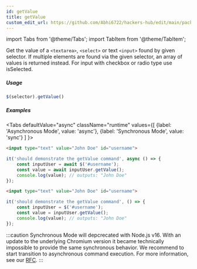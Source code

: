 ```yaml
---
id: getValue
title: getValue
custom_edit_url: https://github.com/Abhi6722/hackers-hub/edit/main/packages/webdriverio/src/commands/element/getValue.ts
---
```


import Tabs from '@theme/Tabs';
import TabItem from '@theme/TabItem';

Get the value of a `<textarea>`, `<select>` or text `<input>` found by given selector.
If multiple elements are found via the given selector, an array of values is returned instead.
For input with checkbox or radio type use isSelected.

##### Usage

```js
$(selector).getValue()
```

##### Examples
<Tabs
defaultValue="async"
className="runtime"
values={[
{label: 'Asynchronous Mode', value: 'async'},
{label: 'Synchronous Mode', value: 'sync'}
]
}>
<TabItem value="async">

```html title="index.html"
<input type="text" value="John Doe" id="username">
```

```js title="getValue.js"
it('should demonstrate the getValue command', async () => {
    const inputUser = await $('#username');
    const value = await inputUser.getValue();
    console.log(value); // outputs: "John Doe"
});
```

</TabItem>
<TabItem value="sync">

```html title="index.html"
<input type="text" value="John Doe" id="username">
```

```js title="getValue.js"
it('should demonstrate the getValue command', () => {
    const inputUser = $('#username');
    const value = inputUser.getValue();
    console.log(value); // outputs: "John Doe"
});
```

:::caution
Synchronous Mode will depcrecated with Node.js v16. With an update to the
underlying Chromium version it became technically impossible to provide the
same synchronous behavior. We recommend to start transition to asynchronous
command execution. For more information, see our <a href="https://github.com/webdriverio/webdriverio/discussions/6702">RFC</a>.
:::
</TabItem>
</Tabs>

